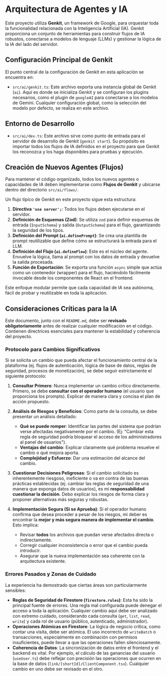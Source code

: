 # Arquitectura de Agentes y IA

Este proyecto utiliza **Genkit**, un framework de Google, para orquestar toda la funcionalidad relacionada con la Inteligencia Artificial (IA). Genkit proporciona un conjunto de herramientas para construir flujos de IA robustos, conectarse a modelos de lenguaje (LLMs) y gestionar la lógica de la IA del lado del servidor.

## Configuración Principal de Genkit

El punto central de la configuración de Genkit en esta aplicación se encuentra en:

-   `src/ai/genkit.ts`: Este archivo exporta una instancia global de Genkit (`ai`). Aquí es donde se inicializa Genkit y se configuran los plugins necesarios, como el plugin de `googleAI` para conectarse a los modelos de Gemini. Cualquier configuración global, como la selección del modelo por defecto, se realiza en este archivo.

## Entorno de Desarrollo

-   `src/ai/dev.ts`: Este archivo sirve como punto de entrada para el servidor de desarrollo de Genkit (`genkit start`). Su propósito es importar todos los flujos de IA definidos en el proyecto para que Genkit los reconozca y los haga disponibles para pruebas y ejecución.

## Creación de Nuevos Agentes (Flujos)

Para mantener el código organizado, todos los nuevos agentes o capacidades de IA deben implementarse como **Flujos de Genkit** y ubicarse dentro del directorio `src/ai/flows/`.

Un flujo típico de Genkit en este proyecto sigue esta estructura:

1.  **Directiva `'use server';`**: Todos los flujos deben ejecutarse en el servidor.
2.  **Definición de Esquemas (Zod)**: Se utiliza `zod` para definir esquemas de entrada (`InputSchema`) y salida (`OutputSchema`) para el flujo, garantizando la seguridad de los tipos.
3.  **Definición del Prompt (`ai.definePrompt`)**: Se crea una plantilla de prompt reutilizable que define cómo se estructurará la entrada para el LLM.
4.  **Definición del Flujo (`ai.defineFlow`)**: Este es el núcleo del agente. Envuelve la lógica, llama al prompt con los datos de entrada y devuelve la salida procesada.
5.  **Función de Exportación**: Se exporta una función `async` simple que actúa como un contenedor (wrapper) para el flujo, haciéndolo fácilmente invocable desde los componentes de React en el frontend.

Este enfoque modular permite que cada capacidad de IA sea autónoma, fácil de probar y reutilizable en toda la aplicación.

## Consideraciones Críticas para la IA

Este documento, junto con el `README.md`, debe ser **revisado obligatoriamente** antes de realizar cualquier modificación en el código. Contienen directrices esenciales para mantener la estabilidad y coherencia del proyecto.

### Protocolo para Cambios Significativos

Si se solicita un cambio que pueda afectar el funcionamiento central de la plataforma (ej. flujos de autenticación, lógica de base de datos, reglas de seguridad, procesos de monetización), se debe seguir estrictamente el siguiente protocolo:

1.  **Consultar Primero**: Nunca implementar un cambio crítico directamente. Primero, se debe **consultar con el operador humano** (el usuario que proporciona los prompts). Explicar de manera clara y concisa el plan de acción propuesto.

2.  **Análisis de Riesgos y Beneficios**: Como parte de la consulta, se debe presentar un análisis detallado:
    *   **Qué se puede romper**: Identificar las partes del sistema que podrían verse afectadas negativamente por el cambio. (Ej: "Cambiar esta regla de seguridad podría bloquear el acceso de los administradores al panel de usuarios").
    *   **Ventajas del cambio**: Explicar claramente qué problema resuelve el cambio o qué mejora aporta.
    *   **Complejidad y Esfuerzo**: Dar una estimación del alcance del cambio.

3.  **Cuestionar Decisiones Peligrosas**: Si el cambio solicitado es inherentemente riesgoso, ineficiente o va en contra de las buenas prácticas establecidas (ej. cambiar las reglas de seguridad de una manera que exponga datos de usuarios), es mi **responsabilidad cuestionar la decisión**. Debo explicar los riesgos de forma clara y proponer alternativas más seguras y robustas.

4.  **Implementación Segura (Si se Aprueba)**: Si el operador humano confirma que desea proceder a pesar de los riesgos, mi deber es encontrar la **mejor y más segura manera de implementar el cambio**. Esto implica:
    *   Revisar **todos** los archivos que puedan verse afectados directa o indirectamente.
    *   Corregir cualquier inconsistencia o error que el cambio pueda introducir.
    *   Asegurar que la nueva implementación sea coherente con la arquitectura existente.

### Errores Pasados y Zonas de Cuidado

La experiencia ha demostrado que ciertas áreas son particularmente sensibles:

*   **Reglas de Seguridad de Firestore (`firestore.rules`)**: Esta ha sido la principal fuente de errores. Una regla mal configurada puede denegar el acceso a toda la aplicación. Cualquier cambio aquí debe ser analizado con extremo cuidado, considerando cada consulta (`get`, `list`, `read`, `write`) y cada rol de usuario (público, autenticado, administrador).
*   **Operaciones Atómicas en Firestore**: La lógica de negocio crítica, como contar una visita, debe ser atómica. El uso incorrecto de `writeBatch` o transacciones, especialmente en combinación con permisos insuficientes, puede llevar a que las operaciones fallen silenciosamente.
*   **Coherencia de Datos**: La sincronización de datos entre el frontend y el backend es vital. Por ejemplo, el cálculo de las ganancias del usuario (`useUser.ts`) debe reflejar con precisión las operaciones que ocurren en la base de datos (`link/[shortId]/ClientComponent.tsx`). Cualquier cambio en uno debe ser revisado en el otro.
